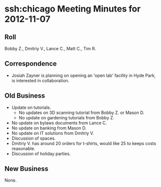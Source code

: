 # ssh:chicago Meeting Minutes for 2012-11-07 #

## Roll ##
Bobby Z., Dmitriy V., Lance C., Matt C., Tim R.

## Correspondence ##
 * Josiah Zayner is planning on opening an 'open lab' facility in Hyde
   Park, is interested in collaboration.

## Old Business ##
 * Update on tutorials.
   - No updates on 3D scanning tutorial from Bobby Z. or Mason D.
   - No update on gardening tutorials from Bobby Z.
 * No update on bylaws documents from Lance C.
 * No update on banking from Mason D.
 * No update on IT solutions from Dmitriy V.
 * Discussion of spaces.
 * Dmitriy V. has around 20 orders for t-shirts, would like 25 to
   keeps costs reasonable.
 * Discussion of holiday parties.

## New Business ##
None.
